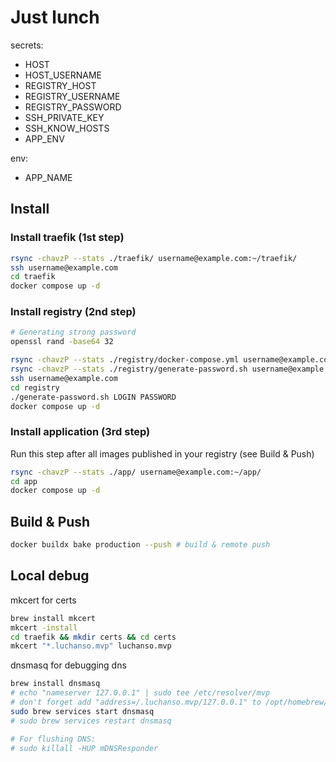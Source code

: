 # Just lunch

secrets:
- HOST
- HOST_USERNAME
- REGISTRY_HOST
- REGISTRY_USERNAME
- REGISTRY_PASSWORD
- SSH_PRIVATE_KEY
- SSH_KNOW_HOSTS
- APP_ENV

env:
- APP_NAME

## Install

### Install traefik (1st step)
```sh
rsync -chavzP --stats ./traefik/ username@example.com:~/traefik/
ssh username@example.com
cd traefik
docker compose up -d
```

### Install registry (2nd step)
```sh
# Generating strong password
openssl rand -base64 32

rsync -chavzP --stats ./registry/docker-compose.yml username@example.com:~/registry/
rsync -chavzP --stats ./registry/generate-password.sh username@example.com:~/registry/
ssh username@example.com
cd registry
./generate-password.sh LOGIN PASSWORD
docker compose up -d
```

### Install application (3rd step)
Run this step after all images published in your registry (see Build & Push)
```sh
rsync -chavzP --stats ./app/ username@example.com:~/app/
cd app
docker compose up -d
```


## Build & Push
```sh
docker buildx bake production --push # build & remote push
```

## Local debug
mkcert for certs
```sh
brew install mkcert
mkcert -install
cd traefik && mkdir certs && cd certs
mkcert "*.luchanso.mvp" luchanso.mvp
```

dnsmasq for debugging dns
```sh
brew install dnsmasq
# echo "nameserver 127.0.0.1" | sudo tee /etc/resolver/mvp
# don't forget add "address=/.luchanso.mvp/127.0.0.1" to /opt/homebrew/etc/dnsmasq.conf
sudo brew services start dnsmasq
# sudo brew services restart dnsmasq

# For flushing DNS:
# sudo killall -HUP mDNSResponder
```
